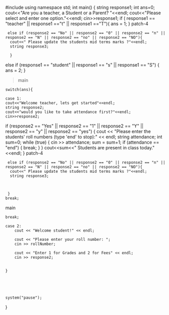 #include <iostream>
 using namespace std;
int main() {
    string response1;
    int ans=0;
    cout<<"Are you a teacher, a Student or a Parent? "<<endl;
    cout<<"Please select and enter one option."<<endl;
    cin>>response1;
    if ( response1 == "teacher" || response1 =="t" || response1 =="T"){
        ans = 1;
    }
 patch-4
    
     else if (response2 == "No" || response2 == "0" || response2 == "n" || response2 == "N" || response2 == "no" || response2 == "NO"){
      cout<<" Please update the students mid terms marks ?"<<endl;
      string response3;
      
      }

else if (response1 == "student" || response1 == "s" || response1 == "S") {
        ans = 2;
    }    
>main
    
    switch(ans){
        
    case 1:
    cout<<"Welcome teacher, lets get started"<<endl;
    string response2;
    cout<<"would you like to take attendance first?"<<endl;
    cin>>response2;
   if (response2 == "Yes" || response2 == "1" || response2 == "Y" || response2 == "y" || response2 == "yes") {
    cout << "Please enter the students' roll numbers (type 'end' to stop):" << endl;
    string attendance;
    int sum=0;
    while (true) {
        cin >> attendance; 
        sum = sum+1;
        if (attendance == "end") { 
            break; 
        }
    }
    cout<<sum<<" Students are present in class today."<<endl;
}
 patch-4


     else if (response2 == "No" || response2 == "0" || response2 == "n" || response2 == "N" || response2 == "no" || response2 == "NO"){
      cout<<" Please update the students mid terms marks ?"<<endl;
      string response3;
      
      
         
     }    
    break;

    
    
    
    
 main
    
    break;

    case 2:
        cout << "Welcome student!" << endl;
        
        cout << "Please enter your roll number: ";
        cin >> rollNumber;

        cout << "Enter 1 for Grades and 2 for Fees" << endl;
        cin >> response2;
    
    
    }
    
    
    
    
    
    system("pause");
}
